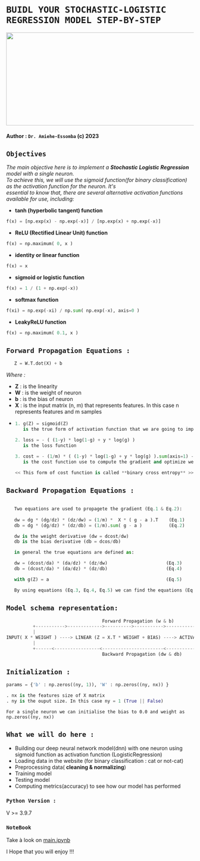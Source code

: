 # ```BUIDL YOUR STOCHASTIC-LOGISTIC REGRESSION MODEL STEP-BY-STEP```
<img width="600px" height="250px" src="https://sebastianraschka.com/images/faq/logisticregr-neuralnet/schematic.png"></img>

#### <!-- AUTHOR -->Author : ```Dr. Amiehe-Essomba``` (c) 2023


## **```Objectives```**

*The main objective here is to implement a __Stochastic Logistic Regression__ model with a single neuron.* \
*To achieve this, we will use the sigmoid function(for binary classification) as the activation function for the neuron. It's* \
*essential to know that, there are several alternative activation functions available for use, including:* 

* __tanh (hyperbolic tangent) function__
```python
f(x) = [np.exp(x) - np.exp(-x)] / [np.exp(x) + np.exp(-x)]
``` 

* __ReLU (Rectified Linear Unit) function__
```python
f(x) = np.maximum( 0, x )
```

* __identity or linear function__
```python
f(x) = x
```

* __sigmoid or logistic function__
```python
f(x) = 1 / (1 + np.exp(-x))
```

* __softmax function__ 
```python
f(xi) = np.exp(-xi) / np.sum( np.exp(-x), axis=0 )
```

* __LeakyReLU function__ 
```python
f(x) = np.maximum( 0.1, x )
```
 
## ```Forward Propagation Equations :```
 ```python
    Z = W.T.dot(X) + b
 ```

  *Where :*

 * **Z** : is the linearity
 * **W** : is the weight of neuron
 * **b** : is the bias  of neuron
 * **X** : is the input matrix (n, m) that represents features. In this case n represents features and m samples

- ```python
  1. g(Z) = sigmoid(Z)
     is the true form of activation function that we are going to implement and use 

  2. loss = - ( (1-y) * log(1-g) + y * log(g) ) 
     is the loss function 

  3. cost = - (1/m) * ( (1-y) * log(1-g) + y * log(g) ).sum(axis=1) -----> cost = avg(loss)
     is the cost function use to compute the gradient and optimize weights and biases 

  << This form of cost function is called **binary cross entropy** >>
    ```

## ```Backward Propagation Equations : ```

```python 
   
   Two equations are used to propagete the gradient (Eq.1 & Eq.2):  
   
   dw = dg * (dg/dz) * (dz/dw) = (1/m) *  X * ( g - a ).T    (Eq.1)
   db = dg * (dg/dz) * (dz/db) = (1/m).sum( g - a )          (Eq.2)

   dw is the weight derivative (dw = dcost/dw)
   db is the bias derivative (db = dcos/db)

   in general the true equations are defined as:

   dw = (dcost/da) * (da/dz) * (dz/dw)                      (Eq.3)
   db = (dcost/da) * (da/dz) * (dz/db)                      (Eq.4)

   with g(Z) = a                                            (Eq.5)

   By using equations (Eq.3, Eq.4, Eq.5) we can find the equations (Eq.1, Eq.2)

```


## __```Model schema representation:```__

```python
                                    Forward Propagation (w & b)
          +----------->------------->---------->----------->----------------------------+
          |                                                                             |             1 if p > 0.5 else 0           
INPUT( X * WEIGHT ) ----> LINEAR (Z = X.T * WEIGHT + BIAS) ----> ACTIVATION( SIGMOID(Z) ) ---> OUTPUT( Y[ idx([p, 1 - p]) ] )
          |                                                                             |                
          +------<-----------------<-----------------------<-------------------<--------+
                                    Backward Propagation (dw & db)

```

## __```Initialization :```__
```python
params = {'b' : np.zeros((ny, 1)), 'W' : np.zeros((ny, nx)) }

. nx is the features size of X matrix
. ny is the ouput size. In this case ny = 1 (True || False)
```
```For a single neuron we can initialise the bias to 0.0 and weight as np.zeros((ny, nx))```

## ```What we will do here :```
 - Building our deep neural network model(dnn) with one neuron using sigmoid function as activation function (LogisticRegression)
 - Loading data in the website (for binary classification : cat or not-cat)
 - Preprocessing data( **cleaning & normalizing**)
 - Training model
 - Testing model
 - Computing metrics(accuracy) to see how our model has performed
 
### __```Python Version :```__
   V >= 3.9.7

### __```NoteBook```__
   Take à look on [main.ipynb](https://github.com/amiehe-essomba/logisticRegression/blob/computer-vision/main.ipynb)

   I Hope that you will enjoy !!!
